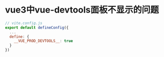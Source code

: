 # vue3中vue-devtools面板不显示的问题

```javascript
// vite.config.js
export default defineConfig({
  ...
  define: {
    __VUE_PROD_DEVTOOLS__: true
  }
})
```